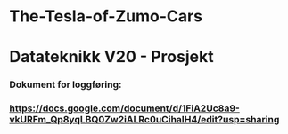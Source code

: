 # The-Tesla-of-Zumo-Cars
# Datateknikk V20 - Prosjekt

### Dokument for loggføring:
### https://docs.google.com/document/d/1FiA2Uc8a9-vkURFm_Qp8yqLBQ0Zw2iALRc0uCihaIH4/edit?usp=sharing
